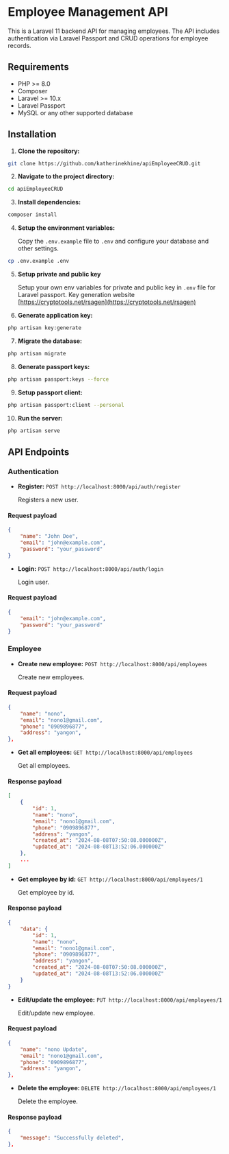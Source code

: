 # Employee Management API

This is a Laravel 11 backend API for managing employees. The API includes authentication via Laravel Passport and CRUD operations for employee records.

## Requirements

-   PHP >= 8.0
-   Composer
-   Laravel >= 10.x
-   Laravel Passport
-   MySQL or any other supported database

## Installation

1. **Clone the repository:**

```bash
git clone https://github.com/katherinekhine/apiEmployeeCRUD.git
```

2. **Navigate to the project directory:**

```bash
cd apiEmployeeCRUD
```

3. **Install dependencies:**

```bash
composer install
```

4.  **Setup the environment variables:**

    Copy the `.env.example` file to `.env` and configure your database and other settings.

```bash
cp .env.example .env
```

5. **Setup private and public key**

    Setup your own env variables for private and public key in `.env` file for Laravel passport. Key generation website [https://cryptotools.net/rsagen](https://cryptotools.net/rsagen)

6. **Generate application key:**

```bash
php artisan key:generate
```

7.  **Migrate the database:**

```bash
php artisan migrate
```

8.  **Generate passport keys:**

```bash
php artisan passport:keys --force
```

9.  **Setup passport client:**

```bash
php artisan passport:client --personal
```

10. **Run the server:**

```bash
php artisan serve
```

## API Endpoints

### Authentication

-   **Register:** `POST http://localhost:8000/api/auth/register`

    Registers a new user.

#### Request payload

```json
{
    "name": "John Doe",
    "email": "john@example.com",
    "password": "your_password"
}
```

-   **Login:** `POST http://localhost:8000/api/auth/login`

    Login user.

#### Request payload

```json
{
    "email": "john@example.com",
    "password": "your_password"
}
```

### Employee

-   **Create new employee:** `POST http://localhost:8000/api/employees`

    Create new employees.

#### Request payload

```json
{
    "name": "nono",
    "email": "nono1@gmail.com",
    "phone": "0909896877",
    "address": "yangon",
},
```

-   **Get all employees:** `GET http://localhost:8000/api/employees`

    Get all employees.

#### Response payload

```json
[
    {
        "id": 1,
        "name": "nono",
        "email": "nono1@gmail.com",
        "phone": "0909896877",
        "address": "yangon",
        "created_at": "2024-08-08T07:50:08.000000Z",
        "updated_at": "2024-08-08T13:52:06.000000Z"
    },
    ...
]
```

-   **Get employee by id:** `GET http://localhost:8000/api/employees/1`

    Get employee by id.

#### Response payload

```json
{
    "data": {
        "id": 1,
        "name": "nono",
        "email": "nono1@gmail.com",
        "phone": "0909896877",
        "address": "yangon",
        "created_at": "2024-08-08T07:50:08.000000Z",
        "updated_at": "2024-08-08T13:52:06.000000Z"
    }
}
```

-   **Edit/update the employee:** `PUT http://localhost:8000/api/employees/1`

    Edit/update new employee.

#### Request payload

```json
{
    "name": "nono Update",
    "email": "nono1@gmail.com",
    "phone": "0909896877",
    "address": "yangon",
},
```

-   **Delete the employee:** `DELETE http://localhost:8000/api/employees/1`

    Delete the employee.

#### Response payload

```json
{
    "message": "Successfully deleted",
},
```
